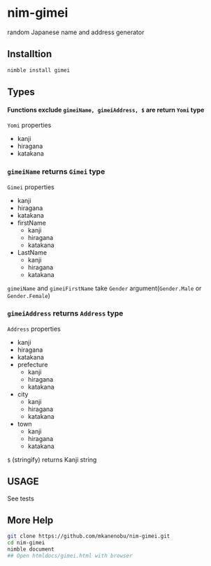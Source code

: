 # nim-gimei
random Japanese name and address generator

## Installtion

```sh
nimble install gimei
```

## Types

#### Functions exclude `gimeiName, gimeiAddress, $` are return `Yomi` type

`Yomi` properties

- kanji
- hiragana
- katakana

### `gimeiName` returns `Gimei` type

`Gimei` properties

- kanji
- hiragana
- katakana
- firstName
  - kanji
  - hiragana
  - katakana
- LastName
  - kanji
  - hiragana
  - katakana

`gimeiName` and `gimeiFirstName` take `Gender` argument(`Gender.Male` or `Gender.Female`)

### `gimeiAddress` returns `Address` type

`Address` properties

- kanji
- hiragana
- katakana
- prefecture
  - kanji
  - hiragana
  - katakana
- city
  - kanji
  - hiragana
  - katakana
- town
  - kanji
  - hiragana
  - katakana

`$` (stringify) returns Kanji string

## USAGE

See tests

## More Help

```sh
git clone https://github.com/mkanenobu/nim-gimei.git
cd nim-gimei
nimble document
## Open htmldocs/gimei.html with browser
```

